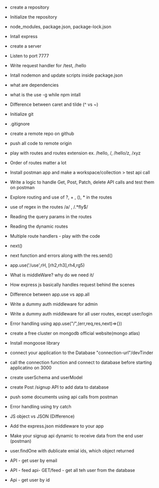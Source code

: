 - create a repository
- Initialize the repository
- node_modules, package.json, package-lock.json
- Intall express
- create a server
- Listen to port 7777
- Write request handler for /test, /hello
- Intall nodemon and update scripts inside package.json
- what are dependencies
- what is the use -g while npm intall
- Difference between caret and tilde (^ vs ~)



- Initialize git
- .gitignore
- create a remote repo on github
- push all code to remote origin
- play with routes and routes extension ex. /hello, /, /hello/z, /xyz
- Order of routes matter a lot
- Install postman app and make a workspace/collection > test api call
- Write a logic to handle Get, Post, Patch, delete API calls and test them on postman

- Explore routing and use of ?, + , (), * in the routes
- use of regex in the routes /a/ , /.*fly$/
- Reading the query params in the routes 
- Reading the dynamic routes


- Multiple route handlers - play with the code
- next()
- next function and errors along with the res.send()
- app.use('/use',rH, [rh2,rh3],rh4,rg5)
- What is middleWare? why do we need it/
- How express js basically handles request behind the scenes
- Difference between app.use vs app.all
- Write a dummy auth middleware for admin
- Write a dummy auth middleware for all user routes, except user/login
- Error handling using app.use("/",(err,req,res,next)=>{})


- create a free cluster on mongodb official website(mongo atlas)
- Install mongoose library
- connect your application to the Database "connection-url"/devTinder
- call the connection function and connect to database before starting applicatino on 3000
- create userSchema and userModel
- create Post /signup API to add data to database
- push some documents using api calls from postman
- Error handling using try catch


- JS object vs JSON (Difference)
- Add the express.json middleware to your app
- Make your signup api dynamic to receive data from the end user (postman)
- user.findOne with dublicate emial ids, which object returned
- API - get user by email
- API - feed api- GET/feed - get all teh user from the database
- Api - get user by id